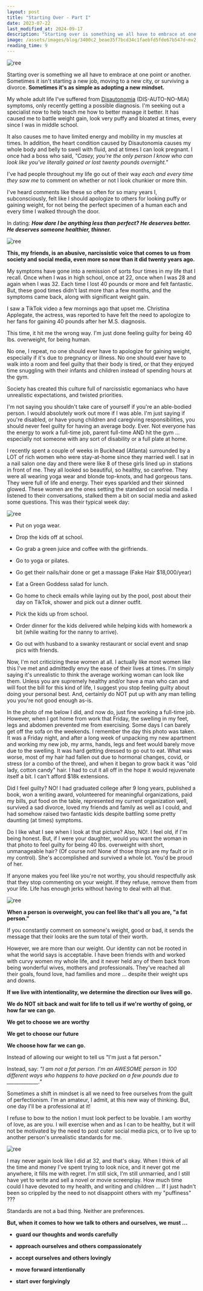 ```yaml
---
layout: post
title: "Starting Over - Part I"
date: 2023-07-22
last_modified_at: 2024-09-17
description: "Starting over is something we all have to embrace at one point or another. Sometimes it isn't starting a new job, moving to a new city, or surviving a divorce. Sometimes it's as s…"
image: /assets/images/blog/3400c2_beae35f7bcd34c1faebfd5fde67b547d~mv2.png
reading_time: 9
---
```


![ree](/assets/images/blog/3400c2_beae35f7bcd34c1faebfd5fde67b547d~mv2.png)

Starting over is something we all have to embrace at one point or another. Sometimes it isn't starting a new job, moving to a new city, or surviving a divorce. **Sometimes it's as simple as adopting a new mindset.**

My whole adult life I've suffered from [Disautonomia](https://my.clevelandclinic.org/health/diseases/6004-dysautonomia) (DIS-AUTO-NO-MIA) symptoms, only recently getting a possible diagnosis. I'm seeking out a specialist now to help teach me how to better manage it better. It has caused me to battle weight gain, look very puffy and bloated at times, every since I was in middle school.

It also causes me to have limited energy and mobility in my muscles at times. In addition, the heart condition caused by Disautonomia causes my whole body and belly to swell with fluid, and at times I can look pregnant. I once had a boss who said, _"Casey, you're the only person I know who can look like you've literally gained or lost twenty pounds overnight."_

I've had people throughout my life go out of their way _each and every time they saw me_ to comment on whether or not I look chunkier or more thin.

I've heard comments like these so often for so many years I, subconsciously, felt like I should apologize to others for looking puffy or gaining weight, for not being the perfect specimen of a human each and every time I walked through the door.

In dating: **_How dare I be anything less than perfect? He deserves better. He deserves someone healthier, thinner._**

![ree](/assets/images/blog/3400c2_f0d4ac66f2c3485daa166b42064ab3ab~mv2.jpg)

**This, my friends, is an abusive, narcissistic voice that comes to us from society and social media, even more so now than it did twenty years ago.**

My symptoms have gone into a remission of sorts four times in my life that I recall. Once when I was in high school, once at 22, once when I was 28 and again when I was 32. Each time I lost 40 pounds or more and felt fantastic. But, these good times didn't last more than a few months, and the symptoms came back, along with significant weight gain.

I saw a TikTok video a few mornings ago that upset me. Christina Applegate, the actress, was reported to have felt the need to apologize to her fans for gaining 40 pounds after her M.S. diagnosis.

This time, it hit me the wrong way. I'm just done feeling guilty for being 40 lbs. overweight, for being human.

No one, I repeat, no one should ever have to apologize for gaining weight, especially if it's due to pregnancy or illness. No one should ever have to walk into a room and feel guilty that their body is tired, or that they enjoyed time snuggling with their infants and children instead of spending hours at the gym.

Society has created this culture full of narcissistic egomaniacs who have unrealistic expectations, and twisted priorities.

I'm not saying you shouldn't take care of yourself if you're an able-bodied person. I would absolutely work out more if I was able. I'm just saying if you're disabled, or have young children and caregiving responsibilities, you should never feel guilty for having an average body. Ever. Not everyone has the energy to work a full-time job, parent full-time AND hit the gym ... especially not someone with any sort of disability or a full plate at home.

I recently spent a couple of weeks in Buckhead (Atlanta) surrounded by a LOT of rich women who were stay-at-home since they married well. I sat in a nail salon one day and there were like 8 of these girls lined up in stations in front of me. They all looked so beautiful, so healthy, so carefree. They were all wearing yoga wear and blonde top-knots, and had gorgeous tans. They were full of life and energy. Their eyes sparkled and their skinned glowed. These women are the ones setting the standard on social media. I listened to their conversations, stalked them a bit on social media and asked some questions. This was their typical week day:

![ree](/assets/images/blog/3400c2_61d75d9fba564892a12dc322447ef537~mv2.png)

*   Put on yoga wear.
    
*   Drop the kids off at school.
    
*   Go grab a green juice and coffee with the girlfriends.
    
*   Go to yoga or pilates.
    
*   Go get their nails/hair done or get a massage (Fake Hair $18,000/year)
    
*   Eat a Green Goddess salad for lunch.
    
*   Go home to check emails while laying out by the pool, post about their day on TikTok, shower and pick out a dinner outfit.
    
*   Pick the kids up from school.
    
*   Order dinner for the kids delivered while helping kids with homework a bit (while waiting for the nanny to arrive).
    
*   Go out with husband to a swanky restaurant or social event and snap pics with friends.
    

Now, I'm not criticizing these women at all. I actually like most women like this I've met and admittedly envy the ease of their lives at times. I'm simply saying it's unrealistic to think the average working woman can look like them. Unless you are supremely healthy and/or have a man who can and will foot the bill for this kind of life, I suggest you stop feeling guilty about doing your personal best. And, certainly do NOT put up with any man telling you you're not good enough as-is.

In the photo of me below I did, and now do, just fine working a full-time job. However, when I got home from work that Friday, the swelling in my feet, legs and abdomen prevented me from exercising. Some days I can barely get off the sofa on the weekends. I remember the day this photo was taken. It was a Friday night, and after a long week of unpacking my new apartment and working my new job, my arms, hands, legs and feet would barely move due to the swelling. It was hard getting dressed to go out to eat. What was worse, most of my hair had fallen out due to hormonal changes, covid, or stress (or a combo of the three), and when it began to grow back it was "old lady, cotton candy" hair. I had to cut it all off in the hope it would rejuvenate itself a bit. I can't afford $18k extensions.

Did I feel guilty? NO! I had graduated college after 9 long years, published a book, won a writing award, volunteered for meaningful organizations, paid my bills, put food on the table, represented my current organization well, survived a sad divorce, loved my friends and family as well as I could, and had somehow raised two fantastic kids despite battling some pretty daunting (at times) symptoms.

Do I like what I see when I look at that picture? Also, NO!. I feel old, if I'm being honest. But, if I were your daughter, would you want the woman in that photo to feel guilty for being 40 lbs. overweight with short, unmanageable hair? (Of course not! None of those things are my fault or in my control). She's accomplished and survived a whole lot. You'd be proud of her.

If anyone makes you feel like you're not worthy, you should respectfully ask that they stop commenting on your weight. If they refuse, remove them from your life. Life has enough jerks without having to deal with all that.

![ree](/assets/images/blog/3400c2_99faac9f12094923b4b2999de7f3431c~mv2.jpg)

**When a person is overweight, you can feel like that's all you are, "a fat person."**

If you constantly comment on someone's weight, good or bad, it sends the message that their looks are the sum total of their worth.

However, we are more than our weight. Our identity can not be rooted in what the world says is acceptable. I have been friends with and worked with curvy women my whole life, and it never held any of them back from being wonderful wives, mothers and professionals. They've reached all their goals, found love, had families and more ... despite their weight ups and downs.

**If we live with intentionality, we determine the direction our lives will go.**

**We do NOT sit back and wait for life to tell us if we're worthy of going, or how far we can go.**

**We get to choose we are worthy**

**We get to choose our future**

**We choose how far we can go.**  

Instead of allowing our weight to tell us "I'm just a fat person."

Instead, say: _"I am not a fat person. I'm an AWESOME person in 100 different ways who happens to have packed on a few pounds due to \_\_\_\_\_\_\_\_\_\_\_\_\_."_

Sometimes a shift in mindset is all we need to free ourselves from the guilt of perfectionism. I'm an amateur, I admit, at this new way of thinking. But, one day I'll be a professional at it!

I refuse to bow to the notion I must look perfect to be lovable. I am worthy of love, as are you. I will exercise when and as I can to be healthy, but it will not be motivated by the need to post cuter social media pics, or to live up to another person's unrealistic standards for me.

![ree](/assets/images/blog/11062b_34a2407d8d84426fac779f36b5059c45~mv2.jpg)

I may never again look like I did at 32, and that's okay. When I think of all the time and money I've spent trying to look nice, and it never got me anywhere, it fills me with regret. I'm still sick, I'm still unmarried, and I still have yet to write and sell a novel or movie screenplay. How much time could I have devoted to my health, and writing and children ... If I just hadn't been so crippled by the need to not disappoint others with my "puffiness" ???

Standards are not a bad thing. Neither are preferences.

**But, when it comes to how we talk to others and ourselves, we must ...**

*   **guard our thoughts and words carefully**
    
*   **approach ourselves and others compassionately**
    
*   **accept ourselves and others lovingly**
    
*   **move forward intentionally**
    
*   **start over forgivingly**
